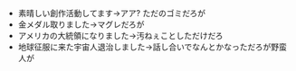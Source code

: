 * 素晴しい創作活動してます→アア? ただのゴミだろが
* 金メダル取りました→マグレだろが
* アメリカの大統領になりました→汚ねぇことしただけだろ
* 地球征服に来た宇宙人退治しました→話し合いでなんとかなっただろが野蛮人が

